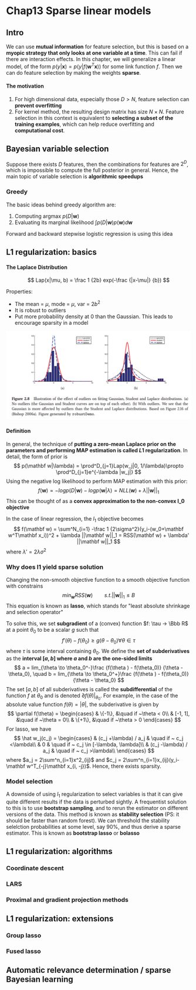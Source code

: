 # Chap13 Sparse linear models

## Intro

We can use **mutual information** for feature selection, but this is based on a **myopic strategy that only looks at one variable at a time**. This can fail if there are interaction effects. In this chapter, we will generalize a linear model, of the form $p(y|\mathbf x) = p(y|f(\mathbf w^T\mathbf x))$ for some link function $f$. Then we can do feature selection by making the weights **sparse**.

#### The motivation

1. For high dimensional data, especially those $D > N$, feature selection can **prevent overfitting**
2. For kernel method, the resulting design matrix has size $N\times N$. Feature selection in this context is equivalent to **selecting a subset of the training examples**, which can help reduce overfitting and **computational cost**. 

## Bayesian variable selection

Suppose there exists $D$ features, then the combinations for features are $2^D$, which is impossible to compute the full posterior in general. Hence, the main topic of variable selection is **algorithmic speedups**

### Greedy

The basic ideas behind greedy algorithm are:

1. Computing argmax $p(D|\mathbf w)$
2. Evaluating its marginal likelihood $\int p(D|\mathbf w)p(\mathbf w)d\mathbf w$

Forward and backward stepwise logistic regression is using this idea

## L1 regularization: basics

#### The Laplace Distribution

$$
Lap(x|\mu, b) = \frac 1 {2b} exp(-\frac {|x-\mu|} {b})
$$

Properties:

* The mean = $\mu$, mode = $\mu$, var = $2b^2$
* It is robust to outliers
* Put more probability density at 0 than the Gaussian. This leads to encourage sparsity in a model

![](assets/laplace_outliers.png)

#### Definition

In general, the technique of **putting a zero-mean Laplace prior on the parameters and performing MAP estimation is called $L1$ regularization**. In detail, the form of prior is 
$$
p(\mathbf w|\lambda) = \prod^D_{j=1}Lap(w_j|0, 1/\lambda)\propto \prod^D_{j=1}e^{-\lambda |w_j|}
$$
Using the negative log likelihood to perform MAP estimation with this prior:
$$
f(\mathbf w) = -logp(D|\mathbf w)-logp(\mathbf w|\lambda) = NLL(\mathbf w) + \lambda ||\mathbf w||_1
$$
This can be thought of as a **convex approximation to the non-convex l_0 objective**

In the case of linear regression, the $l_1$ objective becomes
$$
f(\mathbf w) = \sum^N_{i=1} -\frac 1 {2\sigma^2}(y_i-(w_0+\mathbf w^T\mathbf x_i))^2 + \lambda ||\mathbf w||_1 = RSS(\mathbf w) + \lambda' ||\mathbf w||_1
$$
where $\lambda' = 2\lambda \sigma^2$

### Why does l1 yield sparse solution

Changing the non-smooth objective function to a smooth objective function with constrains
$$
min_{\mathbf w} RSS(\mathbf w) \qquad s.t. ||\mathbf w||_1 \le B
$$
This equation is known as **lasso**, which stands for "least absolute shrinkage and selection operator"

To solve this, we set **subgradient** of a (convex) function $f: \tau -> \Bbb R$ at a point $\theta_0$ to be a scalar $g$ such that
$$
f'(\theta) - f(\theta_0) \ge g(\theta - \theta_0) \forall\theta \in \tau
$$
where $\tau$ is some interval containing $\theta_0$. We define the **set of subderivatives** as the **interval $[a, b]$ where $a$ and $b$ are the one-sided limits**
$$
a = lim_{\theta \to \theta_0^-}\frac {f(\theta ) - f(\theta_0)} {\theta - \theta_0}, \quad b = lim_{\theta \to \theta_0^+}\frac {f(\theta ) - f(\theta_0)} {\theta - \theta_0} 
$$
The set $[a, b]$ of all subderivatives is called the **subdifferential** of the function $f$ at $\theta_0$ and is denoted $\partial f(\theta)|_{\theta_0}$. For example, in the case of the absolute value function $f(\theta) = |\theta|$, the subderivative is given by
$$
\partial f(\theta) = \begin{cases}
& \{-1\}, &\quad if ~\theta < 0\\
& [-1, 1], &\quad if ~\theta = 0\\
& \{+1\}, &\quad if ~\theta > 0
\end{cases}
$$
For lasso, we have
$$
\hat w_j(c_j) = \begin{cases}
& (c_j +\lambda) / a_j & \quad if ~ c_j <\lambda\\
& 0 & \quad if ~ c_j \in [-\lambda, \lambda]\\
& (c_j -\lambda) / a_j & \quad if ~ c_j >\lambda\\
\end{cases}
$$
where $a_j = 2\sum^n_{i=1}x^2_{ij}$ and $c_j = 2\sum^n_{i=1}x_{ij}(y_i-\mathbf w^T_{-j}\mathbf x_{i, -j})$. Hence, there exists sparsity.

### Model selection

A downside of using $l_1$ regularization to select variables is that it can give quite different results if the data is perturbed sightly. A frequentist solution to this is to use **bootstrap sampling**, and to rerun the estimator on different versions of the data. This method is known as **stability selection** (PS: it should be faster than random forest). We can threshold the stability selelction probabilities at some level, say 90%, and thus derive a sparse estimator. This is known as **bootstrap lasso** or **bolasso**

## L1 regularization: algorithms

### Coordinate descent

### LARS

### Proximal and gradient projection methods

## L1 regularization: extensions

### Group lasso

### Fused lasso

## Automatic relevance determination / sparse Bayesian learning